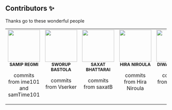 ## Contributors ✨

Thanks go to these wonderful people 

<table>
  <tbody>
    <tr>
      <td align="center" valign="top" width="14.28%"><img src="https://avatars.githubusercontent.com/u/116491957?s=400&u=cb6583c2b68fedc1d525dccc4802693d9cc2d8c1&v=4" width="100px"/><br /><sub><b>SAMIP REGMI</b></sub></a><br /><p>commits from ime101 and samTime101</p></td>
      <td align="center" valign="top" width="14.28%"><img src="https://avatars.githubusercontent.com/u/136329414?v=4" width="100px"/><br /><sub><b>SWORUP BASTOLA</b></sub></a><br /><p>commits from Vserker</p></td>
      <td align="center" valign="top" width="14.28%"><img src="https://avatars.githubusercontent.com/u/107102227?v=4" width="100px"/><br /><sub><b>SAXAT BHATTARAI</b></sub></a><br /><p>commits from saxatB</p></td>
      <td align="center" valign="top" width="14.28%"><img src="https://avatars.githubusercontent.com/u/130172491?v=4" width="100px"/><br /><sub><b>HIRA NIROULA</b></sub></a><br /><p>commits from Hira Niroula</p></td>
  <td align="center" valign="top" width="14.28%"><img src="https://avatars.githubusercontent.com/u/105503443?v=4" width="100px"/><br /><sub><b>DIWAS DAHAL</b></sub></a><br /><p>commits from di-was</p></td>
    <td align="center" valign="top" width="14.28%"><img src="https://avatars.githubusercontent.com/u/118323621?v=4" width="100px"/><br /><sub><b>GENIUS VAI-CLS:11</b></sub></a><br /><p>commits from GENIYAMA</p></td>
      </tr>
</tbody>
</table>
